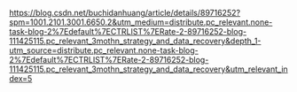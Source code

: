 https://blog.csdn.net/buchidanhuang/article/details/89716252?spm=1001.2101.3001.6650.2&utm_medium=distribute.pc_relevant.none-task-blog-2%7Edefault%7ECTRLIST%7ERate-2-89716252-blog-111425115.pc_relevant_3mothn_strategy_and_data_recovery&depth_1-utm_source=distribute.pc_relevant.none-task-blog-2%7Edefault%7ECTRLIST%7ERate-2-89716252-blog-111425115.pc_relevant_3mothn_strategy_and_data_recovery&utm_relevant_index=5
